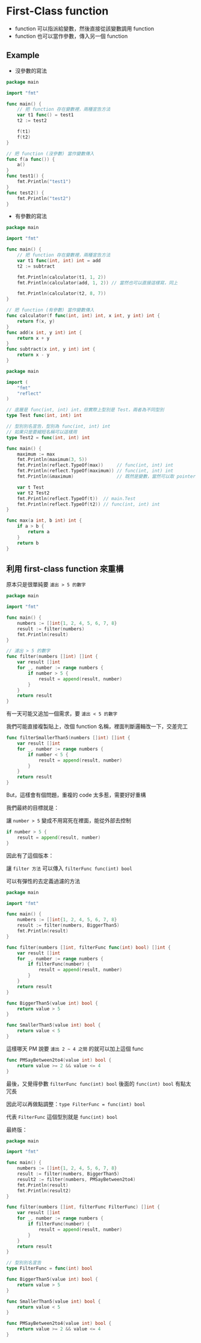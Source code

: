 # First-Class function

- function 可以指派給變數，然後直接從該變數調用 function
- function 也可以當作參數，傳入另一個 function

## Example

- 沒參數的寫法

```go
package main

import "fmt"

func main() {
	// 把 function 存在變數裡，兩種宣告方法
	var t1 func() = test1
	t2 := test2

	f(t1)
	f(t2)
}

// 把 function (沒參數) 當作變數傳入
func f(a func()) {
	a()
}
func test1() {
	fmt.Println("test1")
}
func test2() {
	fmt.Println("test2")
}
```

- 有參數的寫法

```go
package main

import "fmt"

func main() {
	// 把 function 存在變數裡，兩種宣告方法
	var t1 func(int, int) int = add
	t2 := subtract

	fmt.Println(calculator(t1, 1, 2))
	fmt.Println(calculator(add, 1, 2)) // 當然也可以直接這樣寫，同上

	fmt.Println(calculator(t2, 8, 7))
}

// 把 function (有參數) 當作變數傳入
func calculator(f func(int, int) int, x int, y int) int {
	return f(x, y)
}
func add(x int, y int) int {
	return x + y
}
func subtract(x int, y int) int {
	return x - y
}
```

```go
package main

import (
	"fmt"
	"reflect"
)

// 底層是 func(int, int) int，但實際上型別是 Test，兩者為不同型別
type Test func(int, int) int

// 型別別名宣告，型別為 func(int, int) int
// 如果只是要縮短名稱可以這樣用
type Test2 = func(int, int) int

func main() {
	maximum := max
	fmt.Println(maximum(3, 5))
	fmt.Println(reflect.TypeOf(max))     // func(int, int) int
	fmt.Println(reflect.TypeOf(maximum)) // func(int, int) int
	fmt.Println(&maximum)                // 既然是變數，當然可以取 pointer

	var t Test
	var t2 Test2
	fmt.Println(reflect.TypeOf(t))  // main.Test
	fmt.Println(reflect.TypeOf(t2)) // func(int, int) int
}

func max(a int, b int) int {
	if a > b {
		return a
	}
	return b
}
```

## 利用 first-class function 來重構

原本只是很單純要 `濾出 > 5 的數字`

```go
package main

import "fmt"

func main() {
	numbers := []int{1, 2, 4, 5, 6, 7, 8}
	result := filter(numbers)
	fmt.Println(result)
}

// 濾出 > 5 的數字
func filter(numbers []int) []int {
	var result []int
	for _, number := range numbers {
		if number > 5 {
			result = append(result, number)
		}
	}
	return result
}
```

有一天可能又追加一個需求，要 `濾出 < 5 的數字`

我們可能直接複製貼上，改個 function 名稱，裡面判斷邏輯改一下，交差完工

```go
func filterSmallerThan5(numbers []int) []int {
	var result []int
	for _, number := range numbers {
		if number < 5 {
			result = append(result, number)
		}
	}
	return result
}
```

But，這樣會有個問題，重複的 code 太多惹，需要好好重構

我們最終的目標就是：

讓 `number > 5` 變成不用寫死在裡面，能從外部去控制

```go
if number > 5 {
	result = append(result, number)
}
```

因此有了這個版本：

讓 `filter 方法` 可以傳入 `filterFunc func(int) bool`

可以有彈性的去定義過濾的方法

```go
package main

import "fmt"

func main() {
	numbers := []int{1, 2, 4, 5, 6, 7, 8}
	result := filter(numbers, BiggerThan5)
	fmt.Println(result)
}

func filter(numbers []int, filterFunc func(int) bool) []int {
	var result []int
	for _, number := range numbers {
		if filterFunc(number) {
			result = append(result, number)
		}
	}
	return result
}

func BiggerThan5(value int) bool {
	return value > 5
}

func SmallerThan5(value int) bool {
	return value < 5
}
```

這樣哪天 PM 說要 `濾出 2 ~ 4 之間` 的就可以加上這個 func

```go
func PMSayBetween2to4(value int) bool {
	return value >= 2 && value <= 4
}
```

最後，又覺得參數 `filterFunc func(int) bool` 後面的 `func(int) bool` 有點太冗長

因此可以再做點調整：`type FilterFunc = func(int) bool`

代表 `FilterFunc` 這個型別就是 `func(int) bool`

最終版：

```go
package main

import "fmt"

func main() {
	numbers := []int{1, 2, 4, 5, 6, 7, 8}
	result := filter(numbers, BiggerThan5)
	result2 := filter(numbers, PMSayBetween2to4)
	fmt.Println(result)
	fmt.Println(result2)
}

func filter(numbers []int, filterFunc FilterFunc) []int {
	var result []int
	for _, number := range numbers {
		if filterFunc(number) {
			result = append(result, number)
		}
	}
	return result
}

// 型別別名宣告
type FilterFunc = func(int) bool

func BiggerThan5(value int) bool {
	return value > 5
}

func SmallerThan5(value int) bool {
	return value < 5
}

func PMSayBetween2to4(value int) bool {
	return value >= 2 && value <= 4
}
```
